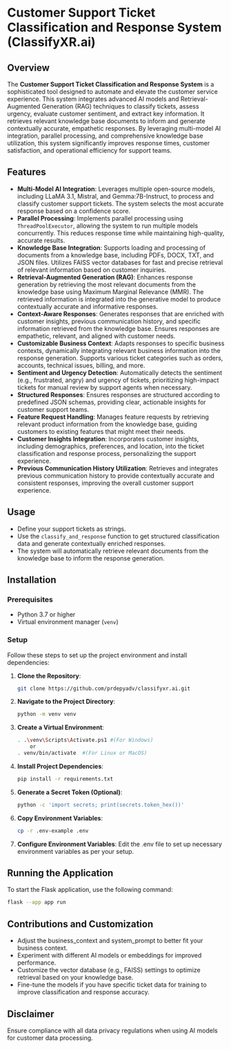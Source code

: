 # Customer Support Ticket Classification and Response System (ClassifyXR.ai)

## Overview

The **Customer Support Ticket Classification and Response System** is a sophisticated tool designed to automate and elevate the customer service experience. This system integrates advanced AI models and Retrieval-Augmented Generation (RAG) techniques to classify tickets, assess urgency, evaluate customer sentiment, and extract key information. It retrieves relevant knowledge base documents to inform and generate contextually accurate, empathetic responses. By leveraging multi-model AI integration, parallel processing, and comprehensive knowledge base utilization, this system significantly improves response times, customer satisfaction, and operational efficiency for support teams.

## Features

- **Multi-Model AI Integration**: Leverages multiple open-source models, including LLaMA 3.1, Mistral, and Gemma:7B-Instruct, to process and classify customer support tickets. The system selects the most accurate response based on a confidence score.
- **Parallel Processing**: Implements parallel processing using `ThreadPoolExecutor`, allowing the system to run multiple models concurrently. This reduces response time while maintaining high-quality, accurate results.
- **Knowledge Base Integration**: Supports loading and processing of documents from a knowledge base, including PDFs, DOCX, TXT, and JSON files. Utilizes FAISS vector databases for fast and precise retrieval of relevant information based on customer inquiries.
- **Retrieval-Augmented Generation (RAG)**: Enhances response generation by retrieving the most relevant documents from the knowledge base using Maximum Marginal Relevance (MMR). The retrieved information is integrated into the generative model to produce contextually accurate and informative responses.
- **Context-Aware Responses**: Generates responses that are enriched with customer insights, previous communication history, and specific information retrieved from the knowledge base. Ensures responses are empathetic, relevant, and aligned with customer needs.
- **Customizable Business Context**: Adapts responses to specific business contexts, dynamically integrating relevant business information into the response generation. Supports various ticket categories such as orders, accounts, technical issues, billing, and more.
- **Sentiment and Urgency Detection**: Automatically detects the sentiment (e.g., frustrated, angry) and urgency of tickets, prioritizing high-impact tickets for manual review by support agents when necessary.
- **Structured Responses**: Ensures responses are structured according to predefined JSON schemas, providing clear, actionable insights for customer support teams.
- **Feature Request Handling**: Manages feature requests by retrieving relevant product information from the knowledge base, guiding customers to existing features that might meet their needs.
- **Customer Insights Integration**: Incorporates customer insights, including demographics, preferences, and location, into the ticket classification and response process, personalizing the support experience.
- **Previous Communication History Utilization**: Retrieves and integrates previous communication history to provide contextually accurate and consistent responses, improving the overall customer support experience.

## Usage

- Define your support tickets as strings.
- Use the `classify_and_response` function to get structured classification data and generate contextually enriched responses.
- The system will automatically retrieve relevant documents from the knowledge base to inform the response generation.

## Installation

### Prerequisites

- Python 3.7 or higher
- Virtual environment manager (`venv`)

### Setup

Follow these steps to set up the project environment and install dependencies:

1. **Clone the Repository**:

    ```bash
   git clone https://github.com/prdepyadv/classifyxr.ai.git
   ```

2. **Navigate to the Project Directory**:

    ```bash
    python -m venv venv
    ```

3. **Create a Virtual Environment**:

    ```bash
    . .\venv\Scripts\Activate.ps1 #(For Windows)
        or
    . venv/bin/activate  #(For Linux or MacOS)
    ```

4. **Install Project Dependencies**:

    ```bash
    pip install -r requirements.txt
    ```

5. **Generate a Secret Token (Optional)**:

    ```bash
    python -c 'import secrets; print(secrets.token_hex())'
    ```

6. **Copy Environment Variables**:

    ```bash
    cp -r .env-example .env
    ```

7. **Configure Environment Variables**: Edit the .env file to set up necessary environment variables as per your setup.

## Running the Application

To start the Flask application, use the following command:

```bash
flask --app app run
```

## Contributions and Customization

- Adjust the business_context and system_prompt to better fit your business context.
- Experiment with different AI models or embeddings for improved performance.
- Customize the vector database (e.g., FAISS) settings to optimize retrieval based on your knowledge base.
- Fine-tune the models if you have specific ticket data for training to improve classification and response accuracy.

## Disclaimer

Ensure compliance with all data privacy regulations when using AI models for customer data processing.
